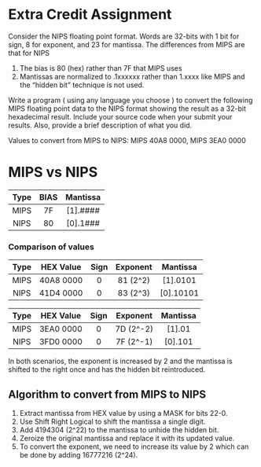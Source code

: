 # Extra Credit Assignment

Consider the NIPS floating point format. Words are 32-bits with 1 bit for sign, 8 for exponent, and 23 for mantissa. The differences from MIPS are that for NIPS

1. The bias is 80 (hex) rather than 7F that MIPS uses
2. Mantissas are normalized to .1xxxxxx rather than 1.xxxx like MIPS and the “hidden bit” technique is not used.
 
Write a program ( using any language you choose ) to convert the following MIPS floating point data to the NIPS format showing the result as a 32-bit hexadecimal result.  Include your source code when your submit your results.  Also,  provide a brief description of what you did.
 
Values to convert from MIPS to NIPS: MIPS 40A8 0000, MIPS 3EA0 0000

# MIPS vs NIPS

Type | BIAS | Mantissa
:--: | :--: | :------:
MIPS | 7F   | [1].####
NIPS | 80   | [0].1###

### Comparison of values

Type | HEX Value | Sign | Exponent | Mantissa
:--: | :-------: | :--: | :------: | :------:
MIPS | 40A8 0000 | 0    | 81 (2^2) | [1].0101
NIPS | 41D4 0000 | 0    | 83 (2^3) | [0].10101

Type | HEX Value | Sign | Exponent  | Mantissa
:--: | :-------: | :--: | :-------: | :------:
MIPS | 3EA0 0000 | 0    | 7D (2^-2) | [1].01
NIPS | 3FD0 0000 | 0    | 7F (2^-1) | [0].101

In both scenarios, the exponent is increased by 2 and the mantissa is shifted to the right once and has the hidden bit reintroduced.

## Algorithm to convert from MIPS to NIPS

1. Extract mantissa from HEX value by using a MASK for bits 22-0.
2. Use Shift Right Logical to shift the mantissa a single digit.
3. Add 4194304 (2^22) to the mantissa to unhide the hidden bit.
4. Zeroize the original mantissa and replace it with its updated value.
5. To convert the exponent, we need to increase its value by 2 which can be done by adding 16777216 (2^24).
